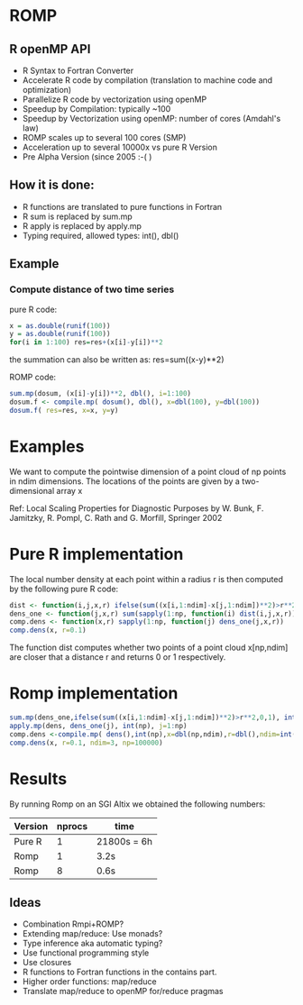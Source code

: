 # ROMP

## R openMP API
* R Syntax to Fortran Converter
* Accelerate R code by compilation (translation to machine code and optimization)
* Parallelize R code by vectorization using openMP
* Speedup by Compilation: typically ~100
* Speedup by Vectorization using openMP: number of cores (Amdahl's law)
* ROMP scales up to several 100 cores (SMP)
* Acceleration up to several 10000x vs pure R Version
* Pre Alpha Version (since 2005 :-( )

## How it is done:
* R functions are translated to pure functions in Fortran
* R sum is replaced by sum.mp
* R apply is replaced by apply.mp
* Typing required, allowed types: int(), dbl()

## Example

### Compute distance of two time series
pure R code: 
```R 
x = as.double(runif(100)) 
y = as.double(runif(100)) 
for(i in 1:100) res=res+(x[i]-y[i])**2
```
the summation can also be written as: res=sum((x-y)**2)

ROMP code: 
```R 
sum.mp(dosum, (x[i]-y[i])**2, dbl(), i=1:100)
dosum.f <- compile.mp( dosum(), dbl(), x=dbl(100), y=dbl(100))
dosum.f( res=res, x=x, y=y) 
```
# Examples

We want to compute the pointwise dimension of a point cloud of np points in ndim dimensions. The locations of the points are given by a two-dimensional array x

Ref: Local Scaling Properties for Diagnostic Purposes by W. Bunk, F. Jamitzky, R. Pompl, C. Rath and G. Morfill, Springer 2002

# Pure R implementation

The local number density at each point within a radius r is then computed by the following pure R code: 
```R
dist <- function(i,j,x,r) ifelse(sum((x[i,1:ndim]-x[j,1:ndim])**2)>r**2,0,1)
dens_one <- function(j,x,r) sum(sapply(1:np, function(i) dist(i,j,x,r)))
comp.dens <- function(x,r) sapply(1:np, function(j) dens_one(j,x,r))
comp.dens(x, r=0.1) 
```
The function dist computes whether two points of a point cloud x[np,ndim] are closer that a distance r and returns 0 or 1 respectively.
# Romp implementation
```R
sum.mp(dens_one,ifelse(sum((x[i,1:ndim]-x[j,1:ndim])**2)>r**2,0,1), int(), i=1:np, j=int())
apply.mp(dens, dens_one(j), int(np), j=1:np)
comp.dens <-compile.mp( dens(),int(np),x=dbl(np,ndim),r=dbl(),ndim=int(),np=int())
comp.dens(x, r=0.1, ndim=3, np=100000) 
```
# Results
By running Romp on an SGI Altix we obtained the following numbers:

| Version |nprocs | time |
| --- | --- | --- |
| Pure R | 1 | 21800s = 6h |
| Romp   | 1 | 3.2s        |
| Romp   | 8 | 0.6s        |


## Ideas
* Combination Rmpi+ROMP?
* Extending map/reduce: Use monads?
* Type inference aka automatic typing?
* Use functional programming style
* Use closures
* R functions to Fortran functions in the contains part.
* Higher order functions: map/reduce
* Translate map/reduce to openMP for/reduce pragmas

